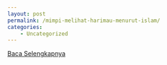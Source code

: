 ```yaml
---
layout: post
permalink: /mimpi-melihat-harimau-menurut-islam/
categories:
    - Uncategorized
---
```


[Baca Selengkapnya](/03)